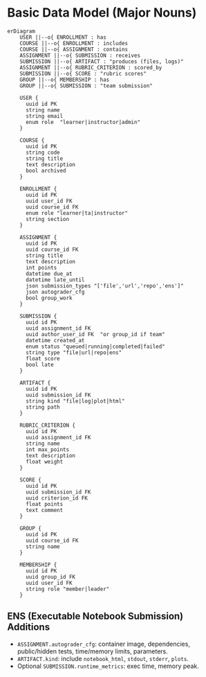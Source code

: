 
# Basic Data Model (Major Nouns)

```mermaid
erDiagram
    USER ||--o{ ENROLLMENT : has
    COURSE ||--o{ ENROLLMENT : includes
    COURSE ||--o{ ASSIGNMENT : contains
    ASSIGNMENT ||--o{ SUBMISSION : receives
    SUBMISSION ||--o{ ARTIFACT : "produces (files, logs)"
    ASSIGNMENT ||--o{ RUBRIC_CRITERION : scored_by
    SUBMISSION ||--o{ SCORE : "rubric scores"
    GROUP ||--o{ MEMBERSHIP : has
    GROUP ||--o{ SUBMISSION : "team submission"

    USER {
      uuid id PK
      string name
      string email
      enum role  "learner|instructor|admin"
    }

    COURSE {
      uuid id PK
      string code
      string title
      text description
      bool archived
    }

    ENROLLMENT {
      uuid id PK
      uuid user_id FK
      uuid course_id FK
      enum role "learner|ta|instructor"
      string section
    }

    ASSIGNMENT {
      uuid id PK
      uuid course_id FK
      string title
      text description
      int points
      datetime due_at
      datetime late_until
      json submission_types "['file','url','repo','ens']"
      json autograder_cfg
      bool group_work
    }

    SUBMISSION {
      uuid id PK
      uuid assignment_id FK
      uuid author_user_id FK  "or group_id if team"
      datetime created_at
      enum status "queued|running|completed|failed"
      string type "file|url|repo|ens"
      float score
      bool late
    }

    ARTIFACT {
      uuid id PK
      uuid submission_id FK
      string kind "file|log|plot|html"
      string path
    }

    RUBRIC_CRITERION {
      uuid id PK
      uuid assignment_id FK
      string name
      int max_points
      text description
      float weight
    }

    SCORE {
      uuid id PK
      uuid submission_id FK
      uuid criterion_id FK
      float points
      text comment
    }

    GROUP {
      uuid id PK
      uuid course_id FK
      string name
    }

    MEMBERSHIP {
      uuid id PK
      uuid group_id FK
      uuid user_id FK
      string role "member|leader"
    }
```

## ENS (Executable Notebook Submission) Additions
- `ASSIGNMENT.autograder_cfg`: container image, dependencies, public/hidden tests, time/memory limits, parameters.
- `ARTIFACT.kind`: include `notebook_html`, `stdout`, `stderr`, `plots`.
- Optional `SUBMISSION.runtime_metrics`: exec time, memory peak.
